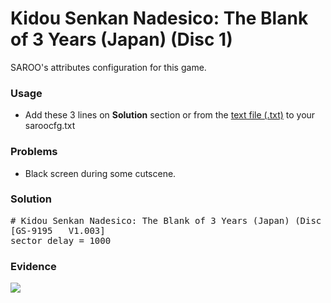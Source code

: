 # Kidou Senkan Nadesico: The Blank of 3 Years (Japan) (Disc 1)

SAROO's attributes configuration for this game.

### Usage

- Add these 3 lines on **Solution** section or from the [text file (.txt)](./config.txt) to your saroocfg.txt

### Problems

- Black screen during some cutscene.

### Solution

<pre># Kidou Senkan Nadesico: The Blank of 3 Years (Japan) (Disc 1)
[GS-9195   V1.003]
sector_delay = 1000</pre>

### Evidence

[![](https://img.youtube.com/vi/iSPOsJHhZek/0.jpg)](https://youtu.be/iSPOsJHhZek)
